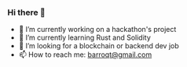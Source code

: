 ### Hi there 👋

- 🔭 I’m currently working on a hackathon's project 
- 🌱 I’m currently learning Rust and Solidity
- 👯 I’m looking for a blockchain or backend dev job 
- 📫 How to reach me: barroqt@gmail.com 
